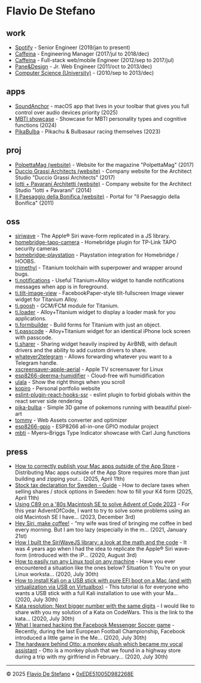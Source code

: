 # Flavio De Stefano



## work

- <span class="title">[Spotify](https://www.spotify.com)</span> - <span class="subtitle">Senior Engineer (2019/jan to present)</span>
- <span class="title">[Caffeina](https://www.caffeina.com)</span> - <span class="subtitle">Engineering Manager (2017/jul to 2018/dec)</span>
- <span class="title">[Caffeina](https://www.caffeina.com)</span> - <span class="subtitle">Full-stack web/mobile Engineer (2012/sep to 2017/jul)</span>
- <span class="title">[Pane&Design](https://www.ped.company/)</span> - <span class="subtitle">Jr. Web Engineer (2011/oct to 2013/dec)</span>
- <span class="title">[Computer Science (University)](https://www.unipr.it/en)</span> - <span class="subtitle">(2010/sep to 2013/dec)</span>

## apps

* <span class="title">[SoundAnchor](https://apps.kopiro.me/soundanchor)</span> - <span class="description">macOS app that lives in your toolbar that gives you full control over audio devices priority</span><span class="subtitle"> (2025)</span>
* <span class="title">[MBTI showcase](https://kopiro.github.io/mbti)</span> - <span class="description">Showcase for MBTI personality types and cognitive functions</span><span class="subtitle"> (2024)</span>
* <span class="title">[PikaBulba](https://kopiro.github.io/pika-bulba)</span> - <span class="description">Pikachu & Bulbasaur racing themselves</span><span class="subtitle"> (2023)</span>

## proj

* <span class="title">[PolpettaMag (website)](http://www.polpettamag.com/)</span> - <span class="description">Website for the magazine "PolpettaMag"</span><span class="subtitle"> (2017)</span>
* <span class="title">[Duccio Grassi Architects (website)](http://www.ducciograssi.com/)</span> - <span class="description">Company website for the Architect Studio "Duccio Grassi Architects"</span><span class="subtitle"> (2017)</span>
* <span class="title">[Iotti + Pavarani Architetti (website)](http://www.iotti-pavarani.com/)</span> - <span class="description">Company website for the Architect Studio "Iotti + Pavarani"</span><span class="subtitle"> (2014)</span>
* <span class="title">[Il Paesaggio della Bonifica (website)](http://ilpaesaggiodellabonifica.it/)</span> - <span class="description">Portal for "Il Paesaggio della Bonifica"</span><span class="subtitle"> (2011)</span>

## oss

* <span class="title">[siriwave](https://github.com/kopiro/siriwave)</span> - <span class="description">The Apple® Siri wave-form replicated in a JS library.</span>
* <span class="title">[homebridge-tapo-camera](https://github.com/kopiro/homebridge-tapo-camera)</span> - <span class="description">Homebridge plugin for TP-Link TAPO security cameras</span>
* <span class="title">[homebridge-playstation](https://github.com/kopiro/homebridge-playstation)</span> - <span class="description">Playstation integration for Homebridge / HOOBS.</span>
* <span class="title">[trimethyl](https://github.com/trimethyl/trimethyl)</span> - <span class="description">Titanium toolchain with superpower and wrapper around bugs.</span>
* <span class="title">[ti.notifications](https://github.com/caffeinalab/ti.notifications)</span> - <span class="description">Useful Titanium+Alloy widget to handle notifications messages when app is in foreground.</span>
* <span class="title">[ti.tilt-image-view](https://github.com/caffeinalab/ti.tilt-image-view)</span> - <span class="description">FacebookPaper-style tilt-fullscreen Image viewer widget for Titanium Alloy.</span>
* <span class="title">[ti.goosh](https://github.com/caffeinalab/ti.goosh)</span> - <span class="description">GCM/FCM module for Titanium.</span>
* <span class="title">[ti.loader](https://github.com/caffeinalab/ti.loader)</span> - <span class="description">Alloy+Titanium widget to display a loader mask for you applications.</span>
* <span class="title">[ti.formbuilder](https://github.com/caffeinalab/ti.formbuilder)</span> - <span class="description">Build forms for Titanium with just an object.</span>
* <span class="title">[ti.passcode](https://github.com/caffeinalab/ti.passcode)</span> - <span class="description">Alloy+Titanium widget for an identical iPhone lock screen with passcode.</span>
* <span class="title">[ti.sharer](https://github.com/caffeinalab/ti.sharer)</span> - <span class="description">Sharing widget heavily inspired by AirBNB, with default drivers and the ability to add custom drivers to share.</span>
* <span class="title">[whatever2telegram](https://github.com/kopiro/whatever2telegram)</span> - <span class="description">Allows forwarding whatever you want to a Telegram handle.</span>
* <span class="title">[xscreensaver-apple-aerial](https://github.com/kopiro/xscreensaver-apple-aerial)</span> - <span class="description">Apple TV screensaver for Linux</span>
* <span class="title">[esp8266-deerma-humidifier](https://github.com/kopiro/esp8266-deerma-humidifier)</span> - <span class="description">Cloud-free wifi humidification </span>
* <span class="title">[ulala](https://github.com/kopiro/ulala)</span> - <span class="description">Show the right things when you scroll</span>
* <span class="title">[kopiro](https://github.com/kopiro/kopiro)</span> - <span class="description">Personal portfolio website</span>
* <span class="title">[eslint-plugin-react-hooks-ssr](https://github.com/kopiro/eslint-plugin-react-hooks-ssr)</span> - <span class="description">eslint plugin to forbid globals within the react server side rendering</span>
* <span class="title">[pika-bulba](https://github.com/kopiro/pika-bulba)</span> - <span class="description">Simple 3D game of pokemons running with beautiful pixel-art</span>
* <span class="title">[tommy](https://github.com/caffeinalab/tommy)</span> - <span class="description">Web Assets converter and optimizer</span>
* <span class="title">[esp8266-gpio](https://github.com/kopiro/esp8266-gpio)</span> - <span class="description">ESP8266 all-in-one GPIO modular project</span>
* <span class="title">[mbti](https://github.com/kopiro/mbti)</span> - <span class="description">Myers–Briggs Type Indicator showcase with Carl Jung functions</span>

## press

* <span class="title">[How to correctly publish your Mac apps outside of the App Store](/press/how-to-correctly-publish-your-mac-apps-outside-of-the-app-store-38a.md)</span> - <span class="description">Distributing Mac apps outside of the App Store requires more than just building and zipping your...</span><span class="subtitle"> (2025, April 11th)</span>
* <span class="title">[Stock tax declaration for Sweden - Guide](/press/stock-tax-declaration-for-sweden.md)</span> - <span class="description">How to declare taxes when selling shares / stock options in Sweden: how to fill your K4 form</span><span class="subtitle"> (2025, April 11th)</span>
* <span class="title">[Using C89 on a '80s Macintosh SE to solve Advent of Code 2023](/press/using-c89-and-a-macintosh-se-to-solve-advent-of-code-2023-44b1.md)</span> - <span class="description">For this year AdventOfCode, I want to try to solve some problems using an old Macintosh SE I have...</span><span class="subtitle"> (2023, December 3rd)</span>
* <span class="title">[Hey Siri, make coffee!](/press/hey-siri-make-coffee-2n9p.md)</span> - <span class="description">“my wife was tired of bringing me coffee in bed every morning. But I am too lazy (especially in the m...</span><span class="subtitle"> (2021, January 21st)</span>
* <span class="title">[How I built the SiriWaveJS library: a look at the math and the code](/press/how-i-built-the-siriwavejs-library-a-look-at-the-math-and-the-code-l0o.md)</span> - <span class="description">It was 4 years ago when I had the idea to replicate the Apple® Siri wave-form (introduced with the iP...</span><span class="subtitle"> (2020, August 3rd)</span>
* <span class="title">[How to easily run any Linux tool on any machine](/press/how-to-easily-run-any-linux-tool-on-any-machine-2g6p.md)</span> - <span class="description">Have you ever encountered a situation like the ones below?  Situation 1: You’re on your Linux worksta...</span><span class="subtitle"> (2020, July 30th)</span>
* <span class="title">[How to install Kali on a USB stick with pure EFI boot on a Mac (and with virtualization via USB on Virtualbox)](/press/how-to-install-kali-on-a-usb-stick-with-pure-efi-boot-on-a-mac-and-with-virtualization-via-usb-on-virtualbox-2md2.md)</span> - <span class="description">This tutorial is for everyone who wants a USB stick with a full Kali installation to use with your Ma...</span><span class="subtitle"> (2020, July 30th)</span>
* <span class="title">[Kata resolution: Next bigger number with the same digits](/press/kata-resolution-next-bigger-number-with-the-same-digits-41mj.md)</span> - <span class="description">I would like to share with you my solution of a Kata on CodeWars.  This is the link to the kata...</span><span class="subtitle"> (2020, July 30th)</span>
* <span class="title">[What I learned hacking the Facebook Messenger Soccer game](/press/what-i-learned-hacking-the-facebook-messenger-soccer-game-mo6.md)</span> - <span class="description">Recently, during the last European Football Championship, Facebook introduced a little game in the Me...</span><span class="subtitle"> (2020, July 30th)</span>
* <span class="title">[The hardware behind Otto: a monkey plush which became my vocal assistant](/press/the-hardware-behind-otto-a-monkey-plush-which-became-my-vocal-assistant-1gaa.md)</span> - <span class="description">Otto is a monkey plush that we found in a highway store during a trip with my girlfriend in February...</span><span class="subtitle"> (2020, July 30th)</span>


---

© 2025 [Flavio De Stefano](https://www.kopiro.me) • [0xEDE51005D982268E](https://www.kopiro.me/gpg.txt)